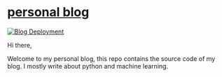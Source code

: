 # [personal blog](https://montepy.in)

[![Blog Deployment](https://github.com/mohit2152sharma/montepy.in/actions/workflows/gh-pages.yml/badge.svg?branch=main)](https://github.com/mohit2152sharma/montepy.in/actions/workflows/gh-pages.yml)

Hi there,

Welcome to my personal blog, this repo contains the source code of my blog. I mostly write about python and machine learning.
